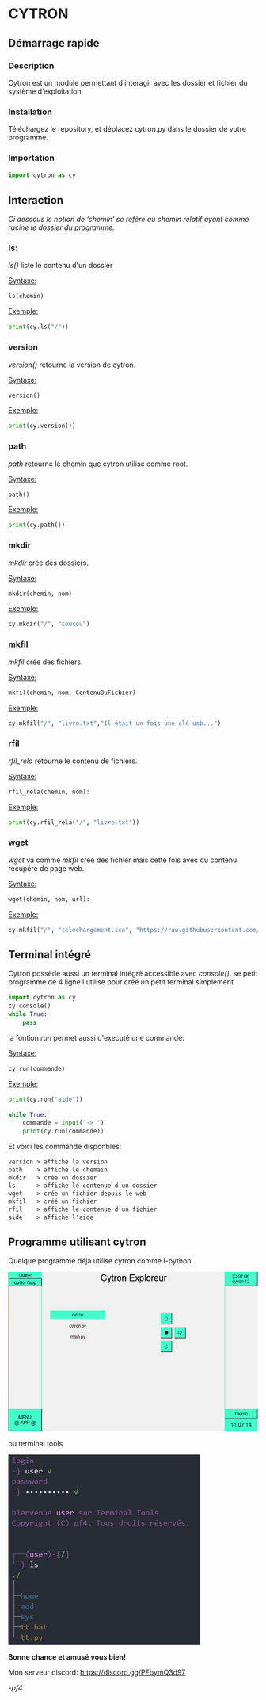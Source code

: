 # <b>CYTRON</b>
## <b> Démarrage rapide </b>
### <b> Description </b>
Cytron est un module permettant d’interagir avec les dossier et fichier du système d’exploitation.
### <b> Installation </b>
Téléchargez le repository, et déplacez cytron.py dans le dossier de votre programme.

### <b> Importation </b>
```py
import cytron as cy 
```
## <b> Interaction </b>

<i> Ci dessous le notion de ‘chemin’ se réfère au chemin relatif ayant comme racine le dossier du programme. </i>

### <b>ls:</b>

<i>ls()</i> liste le contenu d'un dossier

<u>Syntaxe:</u>

```py
ls(chemin)
```
<u>Exemple:</u>

```py
print(cy.ls("/"))
```

### <b>version</b>

<i>version()</i> retourne la version de cytron.

<u>Syntaxe:</u>

```py
version()
```
<u>Exemple:</u>

```py
print(cy.version())
```

### <b>path</b>

<i>path</i> retourne le chemin que cytron utilise comme root.

<u>Syntaxe:</u>

```py
path()
```
<u>Exemple:</u>

```py
print(cy.path())
```

### <b>mkdir</b>

<i>mkdir</i> crée des dossiers.

<u>Syntaxe:</u>

```py
mkdir(chemin, nom)
```
<u>Exemple:</u>

```py
cy.mkdir("/", "coucou")
```

### <b>mkfil</b>

<i>mkfil</i> crée des fichiers.

<u>Syntaxe:</u>

```py
mkfil(chemin, nom, ContenuDuFichier)
```
<u>Exemple:</u>

```py
cy.mkfil("/", "livre.txt","Il était un fois une clé usb...")
```

### <b>rfil</b>

<i>rfil_rela</i> retourne le contenu de fichiers.

<u>Syntaxe:</u>

```py
rfil_rela(chemin, nom):
```
<u>Exemple:</u>

```py
print(cy.rfil_rela("/", "livre.txt"))
```

### <b>wget</b>

<i>wget</i> va comme <i>mkfil</i> crée des fichier mais cette fois avec du contenu recupéré de page web.

<u>Syntaxe:</u>

```py
wget(chemin, nom, url):
```
<u>Exemple:</u>

```py
cy.mkfil("/", "telechargement.ica", "https://raw.githubusercontent.com/passemblage/I-python-Public/main/appli%20ica/telechargement.ica")
```

## <b> Terminal intégré </b>

Cytron possède aussi un terminal intégré accessible avec <i>console()</i>.
se petit programme de 4 ligne l'utilise pour créé un petit terminal simplement

```py
import cytron as cy
cy.console()
while True:
    pass
```

la fontion <i>run</i> permet aussi d'executé une commande:


<u>Syntaxe:</u>

```py
cy.run(commande)
```
<u>Exemple:</u>

```py
print(cy.run("aide"))
```

```py
while True:
    commande = input("-> ")
    print(cy.run(commande))
```

Et voici les commande disponbles:

```
version > affiche la version
path    > affiche le chemain
mkdir   > crée un dossier
ls      > affiche le contenue d'un dossier
wget    > crée un fichier depuis le web
mkfil   > créé un fichier
rfil    > affiche le contenue d'un fichier
aide    > affiche l'aide
```

## <b> Programme utilisant cytron </b>

Quelque programme déjà utilise cytron comme I-python

<img src="doc/ip.png">

ou terminal tools

<img src="doc/tt.png">

<b>Bonne chance et amusé vous bien!</b>

Mon serveur discord: https://discord.gg/PFbymQ3d97

<i>-pf4 </i>